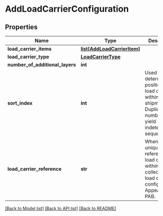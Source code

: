# AddLoadCarrierConfiguration

## Properties
Name | Type | Description | Notes
------------ | ------------- | ------------- | -------------
**load_carrier_items** | [**list[AddLoadCarrierItem]**](AddLoadCarrierItem.md) |  | 
**load_carrier_type** | [**LoadCarrierType**](LoadCarrierType.md) |  | 
**number_of_additional_layers** | **int** |  | 
**sort_index** | **int** | Used to determine the position of the load carrier within the shipment. Duplicate numbers will yield indeterministic sequencing. | 
**load_carrier_reference** | **str** | When present, uniquely references a load carrier within a collection of load carrier configurations; Appears on a PAB. | [optional] 

[[Back to Model list]](../README.md#documentation-for-models) [[Back to API list]](../README.md#documentation-for-api-endpoints) [[Back to README]](../README.md)

